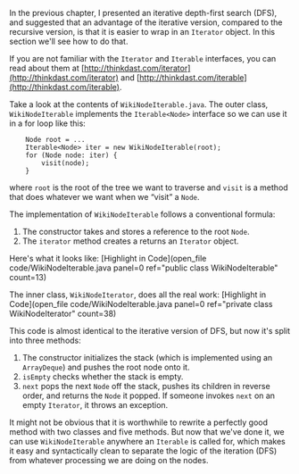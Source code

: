 In the previous chapter, I presented an iterative depth-first search (DFS), and suggested that an advantage of the iterative version, compared to the recursive version, is that it is easier to wrap in an `Iterator` object. In this section we'll see how to do that.


If you are not familiar with the `Iterator` and `Iterable` interfaces, you can read about them at [http://thinkdast.com/iterator](http://thinkdast.com/iterator) and [http://thinkdast.com/iterable](http://thinkdast.com/iterable).

Take a look at the contents of `WikiNodeIterable.java`. The outer class, `WikiNodeIterable` implements the `Iterable<Node>` interface  so we can use it in a for loop like this:

```code
    Node root = ...
    Iterable<Node> iter = new WikiNodeIterable(root);
    for (Node node: iter) {
        visit(node);
    }
```

where `root` is the root of the tree we want to traverse and `visit` is a method that does whatever we want when we “visit” a `Node`.


The implementation of `WikiNodeIterable` follows a conventional formula:



1.  The constructor takes and stores a reference to the root `Node`.
1.  The `iterator` method creates a returns an `Iterator` object. 

Here's what it looks like: [Highlight in Code](open_file code/WikiNodeIterable.java panel=0 ref="public class WikiNodeIterable" count=13)



The inner class, `WikiNodeIterator`, does all the real work: [Highlight in Code](open_file code/WikiNodeIterable.java panel=0 ref="private class WikiNodeIterator" count=38)




This code is almost identical to the iterative version of DFS, but now it's split into three methods:



1.  The constructor initializes the stack (which is implemented using an `ArrayDeque`) and pushes the root node onto it.
1.  `isEmpty` checks whether the stack is empty.
1.  `next` pops the next `Node` off the stack, pushes its children in reverse order, and returns the `Node` it popped. If someone invokes `next` on an empty `Iterator`, it throws an exception. 

It might not be obvious that it is worthwhile to rewrite a perfectly good method with two classes and five methods.  But now that we've done it, we can use `WikiNodeIterable` anywhere an `Iterable` is called for, which makes it easy and syntactically clean to separate the logic of the iteration (DFS) from whatever processing we are doing on the nodes.